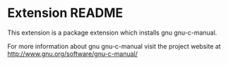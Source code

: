 # Extension README

This extension is a package extension which installs gnu gnu-c-manual.

For more information about gnu gnu-c-manual visit the project website at
http://www.gnu.org/software/gnu-c-manual/


